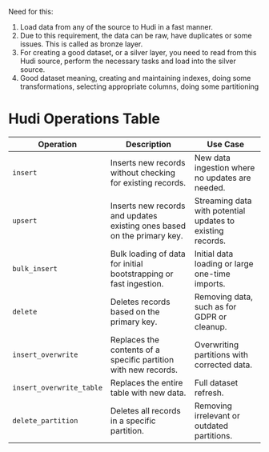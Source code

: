 Need for this:
1. Load data from any of the source to Hudi in a fast manner.
2. Due to this requirement, the data can be raw, have duplicates or some issues. This is called as bronze layer.
3. For creating a good dataset, or a silver layer, you need to read from this Hudi source, perform the necessary tasks and load into the silver source.
4. Good dataset meaning, creating and maintaining indexes, doing some transformations, selecting appropriate columns, doing some partitioning


# Hudi Operations Table

| Operation               | Description                                                                                     | Use Case                                             |
|-------------------------|-------------------------------------------------------------------------------------------------|------------------------------------------------------|
| `insert`                | Inserts new records without checking for existing records.                                       | New data ingestion where no updates are needed.      |
| `upsert`                | Inserts new records and updates existing ones based on the primary key.                         | Streaming data with potential updates to existing records. |
| `bulk_insert`           | Bulk loading of data for initial bootstrapping or fast ingestion.                                | Initial data loading or large one-time imports.      |
| `delete`                | Deletes records based on the primary key.                                                       | Removing data, such as for GDPR or cleanup.          |
| `insert_overwrite`      | Replaces the contents of a specific partition with new records.                                  | Overwriting partitions with corrected data.          |
| `insert_overwrite_table`| Replaces the entire table with new data.                                                         | Full dataset refresh.                                |
| `delete_partition`      | Deletes all records in a specific partition.                                                    | Removing irrelevant or outdated partitions.          |